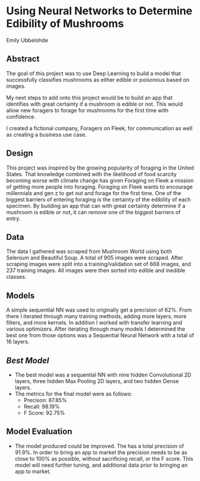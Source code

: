 # Using Neural Networks to Determine Edibility of Mushrooms
Emily Ubbelohde

## Abstract
The goal of this project was to use Deep Learning to build a model that successfully classifies mushrooms as either edible or poisonous based on images. 

My next steps to add onto this project would be to build an app that identifies with great certainty if a mushroom is edible or not. This would allow new foragers to forage for mushrooms for the first time with confidence. 

I created a fictional company, Foragers on Fleek, for communication as well as creating a business use case.

## Design
This project was inspired by the growing popularity of foraging in the United States. That knowledge combined with the likelihood of food scarcity becoming worse with climate change has given Foraging on Fleek a mission of getting more people into foraging. Foraging on Fleek wants to encourage millennials and gen z to get out and forage for the first time. One of the biggest barriers of entering foraging is the certainty of the edibility of each specimen. By building an app that can with great certainty determine if a mushroom is edible or not, it can remove one of the biggest barriers of entry.

## Data
The data I gathered was scraped from Mushroom World using both Selenium and Beautiful Soup. A total of 905 images were scraped. After scraping images were split into a training/validation set of 668 images, and 237 training images. All images were then sorted into edible and inedible classes. 


**Models**
-------

A simple sequential NN was used to originally get a precision of 62%. From there I iterated through many training methods, adding more layers, more filters, and more kernels. In addition I worked with transfer learning and various optimizers. After iterating through many models I determined the best one from those options was a Sequential Neural Network with a total of 16 layers.


***Best Model***
------- 

   - The best model was a sequential NN with nine hidden Convolutional 2D layers, three hidden Max Pooling 2D layers, and two hidden Dense layers.
   - The metrics for the final model were as follows:
      - Precison: 87.85%
      - Recall: 98.19% 
      - F Score: 92.75%

## Model Evaluation
- The model produced could be improved. The has a total precision of 91.9%. In order to bring an app to market the precision needs to be as close to 100% as possible, without sacrificing recall, or the F score. This model will need further tuning, and additional data prior to bringing an app to market. 


